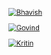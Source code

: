 [![Bhavish](https://img.shields.io/badge/GitHub-Bhavish1517-blue?style=flat-square&logo=github)](https://github.com/Bhavish1517)

[![Govind](https://img.shields.io/badge/GitHub-Govindarajannn1-green?style=flat-square&logo=github)](https://github.com/Govindarajannn)

[![Kritin](https://img.shields.io/badge/GitHub-Kritin-Thakur-yellow?style=flat-square&logo=github)](https://github.com/Kritin-Thakur)
